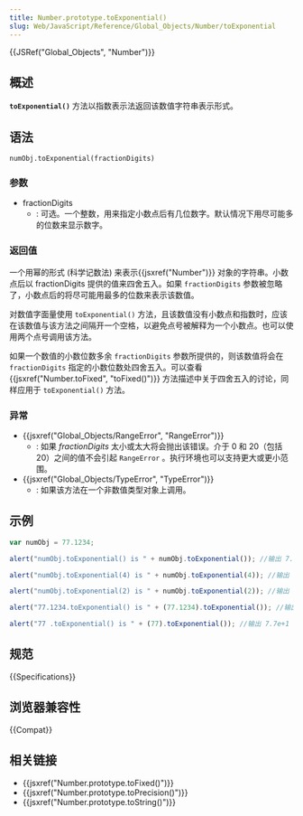 ```yaml
---
title: Number.prototype.toExponential()
slug: Web/JavaScript/Reference/Global_Objects/Number/toExponential
---
```


{{JSRef("Global_Objects", "Number")}}

## 概述

**`toExponential()`** 方法以指数表示法返回该数值字符串表示形式。

## 语法

```plain
numObj.toExponential(fractionDigits)
```

### 参数

- fractionDigits
  - : 可选。一个整数，用来指定小数点后有几位数字。默认情况下用尽可能多的位数来显示数字。

### 返回值

一个用幂的形式 (科学记数法) 来表示{{jsxref("Number")}} 对象的字符串。小数点后以 fractionDigits 提供的值来四舍五入。如果 `fractionDigits` 参数被忽略了，小数点后的将尽可能用最多的位数来表示该数值。

对数值字面量使用 `toExponential()` 方法，且该数值没有小数点和指数时，应该在该数值与该方法之间隔开一个空格，以避免点号被解释为一个小数点。也可以使用两个点号调用该方法。

如果一个数值的小数位数多余 `fractionDigits` 参数所提供的，则该数值将会在 `fractionDigits` 指定的小数位数处四舍五入。可以查看 {{jsxref("Number.toFixed", "toFixed()")}} 方法描述中关于四舍五入的讨论，同样应用于 `toExponential()` 方法。

### 异常

- {{jsxref("Global_Objects/RangeError", "RangeError")}}
  - : 如果 _fractionDigits_ 太小或太大将会抛出该错误。介于 0 和 20（包括 20）之间的值不会引起 `RangeError` 。执行环境也可以支持更大或更小范围。
- {{jsxref("Global_Objects/TypeError", "TypeError")}}
  - : 如果该方法在一个非数值类型对象上调用。

## 示例

```js
var numObj = 77.1234;

alert("numObj.toExponential() is " + numObj.toExponential()); //输出 7.71234e+1

alert("numObj.toExponential(4) is " + numObj.toExponential(4)); //输出 7.7123e+1

alert("numObj.toExponential(2) is " + numObj.toExponential(2)); //输出 7.71e+1

alert("77.1234.toExponential() is " + (77.1234).toExponential()); //输出 7.71234e+1

alert("77 .toExponential() is " + (77).toExponential()); //输出 7.7e+1
```

## 规范

{{Specifications}}

## 浏览器兼容性

{{Compat}}

## 相关链接

- {{jsxref("Number.prototype.toFixed()")}}
- {{jsxref("Number.prototype.toPrecision()")}}
- {{jsxref("Number.prototype.toString()")}}
